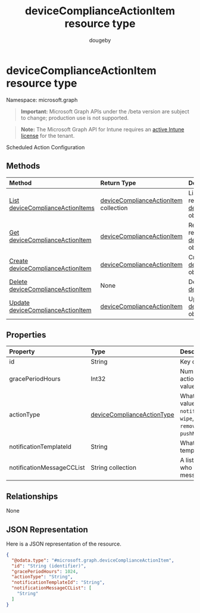﻿---
title: "deviceComplianceActionItem resource type"
description: "Scheduled Action Configuration"
author: "dougeby"
localization_priority: Normal
ms.prod: "intune"
doc_type: resourcePageType
---

# deviceComplianceActionItem resource type

Namespace: microsoft.graph

> **Important:** Microsoft Graph APIs under the /beta version are subject to change; production use is not supported.

> **Note:** The Microsoft Graph API for Intune requires an [active Intune license](https://go.microsoft.com/fwlink/?linkid=839381) for the tenant.

Scheduled Action Configuration

## Methods

| Method                                                                                               | Return Type                                                                                             | Description                                                                                                                                    |
| :--------------------------------------------------------------------------------------------------- | :------------------------------------------------------------------------------------------------------ | :--------------------------------------------------------------------------------------------------------------------------------------------- |
| [List deviceComplianceActionItems](../api/intune-deviceconfig-devicecomplianceactionitem-list.md)    | [deviceComplianceActionItem](../resources/intune-deviceconfig-devicecomplianceactionitem.md) collection | List properties and relationships of the [deviceComplianceActionItem](../resources/intune-deviceconfig-devicecomplianceactionitem.md) objects. |
| [Get deviceComplianceActionItem](../api/intune-deviceconfig-devicecomplianceactionitem-get.md)       | [deviceComplianceActionItem](../resources/intune-deviceconfig-devicecomplianceactionitem.md)            | Read properties and relationships of the [deviceComplianceActionItem](../resources/intune-deviceconfig-devicecomplianceactionitem.md) object.  |
| [Create deviceComplianceActionItem](../api/intune-deviceconfig-devicecomplianceactionitem-create.md) | [deviceComplianceActionItem](../resources/intune-deviceconfig-devicecomplianceactionitem.md)            | Create a new [deviceComplianceActionItem](../resources/intune-deviceconfig-devicecomplianceactionitem.md) object.                              |
| [Delete deviceComplianceActionItem](../api/intune-deviceconfig-devicecomplianceactionitem-delete.md) | None                                                                                                    | Deletes a [deviceComplianceActionItem](../resources/intune-deviceconfig-devicecomplianceactionitem.md).                                        |
| [Update deviceComplianceActionItem](../api/intune-deviceconfig-devicecomplianceactionitem-update.md) | [deviceComplianceActionItem](../resources/intune-deviceconfig-devicecomplianceactionitem.md)            | Update the properties of a [deviceComplianceActionItem](../resources/intune-deviceconfig-devicecomplianceactionitem.md) object.                |

## Properties

| Property                  | Type                                                                                         | Description                                                                                                                                                        |
| :------------------------ | :------------------------------------------------------------------------------------------- | :----------------------------------------------------------------------------------------------------------------------------------------------------------------- |
| id                        | String                                                                                       | Key of the entity.                                                                                                                                                 |
| gracePeriodHours          | Int32                                                                                        | Number of hours to wait till the action will be enforced. Valid values 0 to 8760                                                                                   |
| actionType                | [deviceComplianceActionType](../resources/intune-deviceconfig-devicecomplianceactiontype.md) | What action to take. Possible values are: `noAction`, `notification`, `block`, `retire`, `wipe`, `removeResourceAccessProfiles`, `pushNotification`, `remoteLock`. |
| notificationTemplateId    | String                                                                                       | What notification Message template to use                                                                                                                          |
| notificationMessageCCList | String collection                                                                            | A list of group IDs to speicify who to CC this notification message to.                                                                                            |

## Relationships

None

## JSON Representation

Here is a JSON representation of the resource.

<!-- {
  "blockType": "resource",
  "keyProperty": "id",
  "@odata.type": "microsoft.graph.deviceComplianceActionItem"
}
-->

```json
{
  "@odata.type": "#microsoft.graph.deviceComplianceActionItem",
  "id": "String (identifier)",
  "gracePeriodHours": 1024,
  "actionType": "String",
  "notificationTemplateId": "String",
  "notificationMessageCCList": [
    "String"
  ]
}
```
